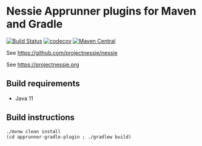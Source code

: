 # Nessie Apprunner plugins for Maven and Gradle

[![Build Status](https://github.com/projectnessie/nessie-apprunner/actions/workflows/ci.yml/badge.svg)](https://github.com/projectnessie/nessie-apprunner/actions/workflows/ci.yml)
[![codecov](https://codecov.io/gh/projectnessie/nessie-apprunner/branch/main/graph/badge.svg?token=xyz)](https://codecov.io/gh/projectnessie/nessie-apprunner)
[![Maven Central](https://img.shields.io/maven-central/v/org.projectnessie.nessie-apprunner/nessie-apprunner-parent)](https://search.maven.org/artifact/org.projectnessie.nessie-apprunner/nessie-apprunner-parent)

See https://github.com/projectnessie/nessie

See https://projectnessie.org

## Build requirements

* Java 11

## Build instructions

```basb
./mvnw clean install
(cd apprunner-gradle-plugin ; ./gradlew build)
```
